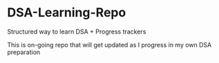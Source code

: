 # DSA-Learning-Repo
Structured way to learn DSA + Progress trackers

This is on-going repo that will get updated as I progress in my own DSA preparation
